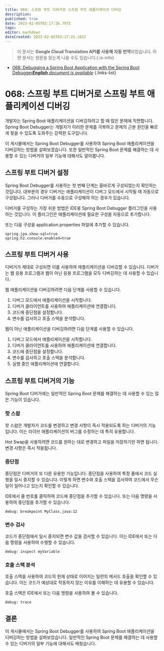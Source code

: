 ```yaml
---
title: 068: 스프링 부트 디버거로 스프링 부트 애플리케이션 디버깅
description: 
published: true
date: 2023-02-05T02:17:26.797Z
tags: 
editor: markdown
dateCreated: 2023-02-05T02:17:25.183Z
---
```


> 이 문서는 **Google Cloud Translation API를 사용해 자동 번역**되었습니다.
어떤 문서는 원문을 읽는게 나을 수도 있습니다.{.is-info}



- [068: Debugging a Spring Boot Application with the Spring Boot Debugger***English** document is available*](/en/Knowledge-base/Spring-Boot/Learning/068-debugging-a-spring-boot-application-with-the-spring-boot-debugger)
{.links-list}


# 068: 스프링 부트 디버거로 스프링 부트 애플리케이션 디버깅

개발자는 Spring Boot 애플리케이션을 디버깅하려고 할 때 많은 문제에 직면합니다. Spring Boot Debugger는 개발자가 이러한 문제를 극복하고 문제의 근본 원인을 빠르게 찾을 수 있도록 도와주는 강력한 도구입니다.

이 게시물에서는 Spring Boot Debugger를 사용하여 Spring Boot 애플리케이션을 디버깅하는 방법을 살펴보겠습니다. 또한 일반적인 Spring Boot 문제를 해결하는 데 사용할 수 있는 디버거의 일부 기능에 대해서도 알아봅니다.

## 스프링 부트 디버거 설정

Spring Boot Debugger를 사용하는 첫 번째 단계는 올바르게 구성되었는지 확인하는 것입니다. 대부분의 경우 디버거는 애플리케이션이 디버그 모드에서 시작될 때 자동으로 구성됩니다. 그러나 디버거를 수동으로 구성해야 하는 경우가 있습니다.

디버거를 구성하는 가장 쉬운 방법은 IDE용 Spring Boot Debugger 플러그인을 사용하는 것입니다. 이 플러그인은 애플리케이션에 필요한 구성을 자동으로 추가합니다.

또는 다음 구성을 application.properties 파일에 추가할 수 있습니다.

```
spring.jpa.show-sql=true
spring.h2.console.enabled=true
```

## 스프링 부트 디버거 사용

디버거가 제대로 구성되면 이를 사용하여 애플리케이션을 디버깅할 수 있습니다. 디버거는 웹 응용 프로그램과 웹이 아닌 응용 프로그램을 모두 디버깅하는 데 사용할 수 있습니다.

웹 애플리케이션을 디버깅하려면 다음 단계를 사용할 수 있습니다.

1. 디버그 모드에서 애플리케이션을 시작합니다.
2. 디버거 클라이언트를 사용하여 애플리케이션에 연결합니다.
3. 코드에 중단점을 설정합니다.
4. 변수를 검사하고 호출 스택을 분석합니다.

웹이 아닌 애플리케이션을 디버깅하려면 다음 단계를 사용할 수 있습니다.

1. 디버그 모드에서 애플리케이션을 시작합니다.
2. 디버거 클라이언트를 사용하여 애플리케이션에 연결합니다.
3. 코드에 중단점을 설정합니다.
4. 변수를 검사하고 호출 스택을 분석합니다.
5. 실행 중인 애플리케이션에 연결합니다.

## 스프링 부트 디버거의 기능

Spring Boot 디버거에는 일반적인 Spring Boot 문제를 해결하는 데 사용할 수 있는 많은 기능이 있습니다.

### 핫 스왑

핫 스왑은 개발자가 코드를 변경하고 변경 사항이 즉시 적용되도록 하는 디버거의 기능입니다. 이는 라이브 애플리케이션의 버그를 수정하는 데 특히 유용합니다.

Hot Swap을 사용하려면 코드를 원하는 대로 변경하고 파일을 저장하기만 하면 됩니다. 변경 사항은 즉시 적용됩니다.

### 중단점

중단점은 디버거의 또 다른 유용한 기능입니다. 중단점을 사용하여 특정 줄에서 코드 실행을 일시 중지할 수 있습니다. 이렇게 하면 변수와 호출 스택을 검사하여 코드에서 무슨 일이 일어나고 있는지 확인할 수 있습니다.

IDE에서 줄 번호를 클릭하여 코드에 중단점을 추가할 수 있습니다. 또는 다음 명령을 사용하여 중단점을 추가할 수 있습니다.

```
debug: breakpoint MyClass.java:12
```

### 변수 검사

코드가 중단점에서 일시 중지되면 변수 값을 검사할 수 있습니다. 이는 IDE에서 또는 다음 명령을 사용하여 수행할 수 있습니다.

```
debug: inspect myVariable
```

### 호출 스택 분석

호출 스택을 사용하여 코드의 현재 상태로 이어지는 일련의 메서드 호출을 확인할 수 있습니다. 이는 코드가 예상대로 작동하지 않는 이유를 이해하는 데 유용할 수 있습니다.

호출 스택은 IDE에서 또는 다음 명령을 사용하여 볼 수 있습니다.

```
debug: trace
```

## 결론

이 게시물에서는 Spring Boot Debugger를 사용하여 Spring Boot 애플리케이션을 디버깅하는 방법을 살펴보았습니다. 일반적인 Spring Boot 문제를 해결하는 데 사용할 수 있는 디버거의 일부 기능에 대해서도 배웠습니다.